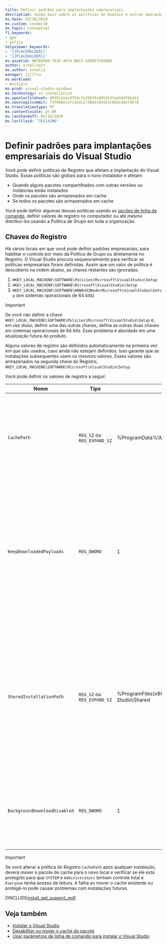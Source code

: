```yaml
---
title: Definir padrões para implantações empresariais
description: Saiba mais sobre as políticas de domínio e outras operações de configuração de implantação corporativa do Visual Studio.
ms.date: 03/30/2019
ms.custom: seodec18
ms.topic: conceptual
f1_keywords:
- gpo
- policy
helpviewer_keywords:
- '{{PLACEHOLDER}}'
- '{{PLACEHOLDER}}'
ms.assetid: 9B7B4608-7A3F-4FF4-BDCE-42D9F7CE6DBA
author: ornellaalt
ms.author: ornella
manager: jillfra
ms.workload:
- multiple
ms.prod: visual-studio-windows
ms.technology: vs-installation
ms.openlocfilehash: d03912eecd7b3cfa3563fc095453fee3ddf9b163
ms.sourcegitcommit: f3f668ecaf11b4c2738ebc91923c6b5e38e74670
ms.translationtype: MT
ms.contentlocale: pt-BR
ms.lasthandoff: 01/16/2020
ms.locfileid: "76114286"
---
```

# <a name="set-defaults-for-enterprise-deployments-of-visual-studio"></a>Definir padrões para implantações empresariais do Visual Studio

Você pode definir políticas de Registro que afetam a implantação do Visual Studio. Essas políticas são globais para o novo instalador e afetam:

- Quando alguns pacotes compartilhados com outras versões ou instâncias estão instalados
- Onde os pacotes são armazenados em cache
- Se todos os pacotes são armazenados em cache

Você pode definir algumas dessas políticas usando as [opções de linha de comando](use-command-line-parameters-to-install-visual-studio.md), definir valores de registro no computador ou até mesmo distribuí-los usando a Política de Grupo em toda a organização.

## <a name="registry-keys"></a>Chaves do Registro

Há vários locais em que você pode definir padrões empresariais, para habilitar o controle por meio da Política de Grupo ou diretamente no Registro. O Visual Studio procura sequencialmente para verificar se políticas empresariais foram definidas. Assim que um valor de política é descoberto na ordem abaixo, as chaves restantes são ignoradas.

1. `HKEY_LOCAL_MACHINE\SOFTWARE\Policies\Microsoft\VisualStudio\Setup`
2. `HKEY_LOCAL_MACHINE\SOFTWARE\Microsoft\VisualStudio\Setup`
3. `HKEY_LOCAL_MACHINE\SOFTWARE\WOW6432Node\Microsoft\VisualStudio\Setup` (em sistemas operacionais de 64 bits)

> [!IMPORTANT]
> Se você não definir a chave `HKEY_LOCAL_MACHINE\SOFTWARE\Policies\Microsoft\VisualStudio\Setup` e, em vez disso, definir uma das outras chaves, defina as outras duas chaves em sistemas operacionais de 64 bits. Esse problema é abordado em uma atualização futura do produto.

Alguns valores de registro são definidos automaticamente na primeira vez em que são usados, caso ainda não estejam definidos. Isso garante que as instalações subsequentes usem os mesmos valores. Esses valores são armazenados na segunda chave do Registro, `HKEY_LOCAL_MACHINE\SOFTWARE\Microsoft\VisualStudio\Setup`.

Você pode definir os valores de registro a seguir:

| **Nome** | **Tipo** | **Padrão** | **Descrição** |
| -------- | -------- | ----------- | --------------- |
| `CachePath` | `REG_SZ` ou `REG_EXPAND_SZ` | %ProgramData%\Microsoft\VisualStudio\Packages | O diretório em que os manifestos de pacote e opcionalmente, as cargas são armazenados. Para obter mais informações, consulte a página [Desabilitar ou mover o cache do pacote](disable-or-move-the-package-cache.md). |
| `KeepDownloadedPayloads` | `REG_DWORD` | 1 | Manter cargas de pacote, mesmo após a instalação. Você pode alterar o valor a qualquer momento. Desabilitar a política removerá quaisquer payloads de pacote em cache para a instância que você reparar ou modificar. Para obter mais informações, consulte a página [Desabilitar ou mover o cache do pacote](disable-or-move-the-package-cache.md). |
| `SharedInstallationPath` | `REG_SZ` ou `REG_EXPAND_SZ` | %ProgramFiles(x86)%\Microsoft Visual Studio\Shared | O diretório em que alguns pacotes compartilhados entre versões de instâncias do Visual Studio estão instalados. Você pode alterar o valor a qualquer momento, mas isso afetará apenas instalações futuras. Todos os produtos já instalados no local antigo não devem ser movidos ou poderão não funcionar corretamente. |
| `BackgroundDownloadDisabled` |`REG_DWORD` | 1 | Impedir que a instalação baixe atualizações automaticamente para todos os produtos instalados do Visual Studio. Você pode alterar o valor a qualquer momento. |

> [!IMPORTANT]
> Se você alterar a política do Registro `CachePath` após qualquer instalação, deverá mover o pacote de cache para o novo local e verificar se ele está protegido para que `SYSTEM` e `Administrators` tenham controle total e `Everyone` tenha acesso de leitura.
> A falha ao mover o cache existente ou protegê-lo pode causar problemas com instalações futuras.

[!INCLUDE[install_get_support_md](includes/install_get_support_md.md)]

## <a name="see-also"></a>Veja também

- [Instalar o Visual Studio](install-visual-studio.md)
- [Desabilitar ou mover o cache do pacote](disable-or-move-the-package-cache.md)
- [Usar parâmetros de linha de comando para instalar o Visual Studio](use-command-line-parameters-to-install-visual-studio.md)
